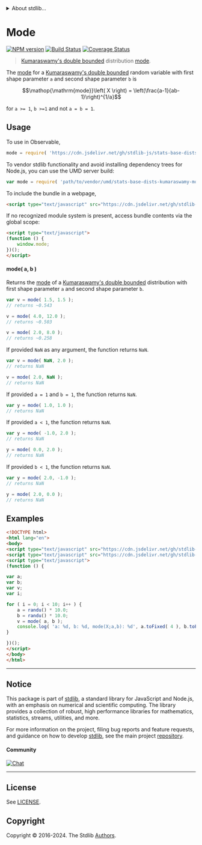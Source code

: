 <!--

@license Apache-2.0

Copyright (c) 2018 The Stdlib Authors.

Licensed under the Apache License, Version 2.0 (the "License");
you may not use this file except in compliance with the License.
You may obtain a copy of the License at

   http://www.apache.org/licenses/LICENSE-2.0

Unless required by applicable law or agreed to in writing, software
distributed under the License is distributed on an "AS IS" BASIS,
WITHOUT WARRANTIES OR CONDITIONS OF ANY KIND, either express or implied.
See the License for the specific language governing permissions and
limitations under the License.

-->


<details>
  <summary>
    About stdlib...
  </summary>
  <p>We believe in a future in which the web is a preferred environment for numerical computation. To help realize this future, we've built stdlib. stdlib is a standard library, with an emphasis on numerical and scientific computation, written in JavaScript (and C) for execution in browsers and in Node.js.</p>
  <p>The library is fully decomposable, being architected in such a way that you can swap out and mix and match APIs and functionality to cater to your exact preferences and use cases.</p>
  <p>When you use stdlib, you can be absolutely certain that you are using the most thorough, rigorous, well-written, studied, documented, tested, measured, and high-quality code out there.</p>
  <p>To join us in bringing numerical computing to the web, get started by checking us out on <a href="https://github.com/stdlib-js/stdlib">GitHub</a>, and please consider <a href="https://opencollective.com/stdlib">financially supporting stdlib</a>. We greatly appreciate your continued support!</p>
</details>

# Mode

[![NPM version][npm-image]][npm-url] [![Build Status][test-image]][test-url] [![Coverage Status][coverage-image]][coverage-url] <!-- [![dependencies][dependencies-image]][dependencies-url] -->

> [Kumaraswamy's double bounded][kumaraswamy-distribution] distribution [mode][mode].

<!-- Section to include introductory text. Make sure to keep an empty line after the intro `section` element and another before the `/section` close. -->

<section class="intro">

The [mode][mode] for a [Kumaraswamy's double bounded][kumaraswamy-distribution] random variable with first shape parameter `a` and second shape parameter `b` is

<!-- <equation class="equation" label="eq:kumaraswamy_mode" align="center" raw="\operatorname{mode}\left( X \right) = \left(\frac{a-1}{ab-1}\right)^{1/a}" alt="Mode for a Kumaraswamy's double bounded distribution."> -->

```math
\mathop{\mathrm{mode}}\left( X \right) = \left(\frac{a-1}{ab-1}\right)^{1/a}
```

<!-- <div class="equation" align="center" data-raw-text="\operatorname{mode}\left( X \right) = \left(\frac{a-1}{ab-1}\right)^{1/a}" data-equation="eq:kumaraswamy_mode">
    <img src="https://cdn.jsdelivr.net/gh/stdlib-js/stdlib@51534079fef45e990850102147e8945fb023d1d0/lib/node_modules/@stdlib/stats/base/dists/kumaraswamy/mode/docs/img/equation_kumaraswamy_mode.svg" alt="Mode for a Kumaraswamy's double bounded distribution.">
    <br>
</div> -->

<!-- </equation> -->

for `a >= 1`, `b >=1` and not `a = b = 1`.

</section>

<!-- /.intro -->

<!-- Package usage documentation. -->



<section class="usage">

## Usage

To use in Observable,

```javascript
mode = require( 'https://cdn.jsdelivr.net/gh/stdlib-js/stats-base-dists-kumaraswamy-mode@v0.2.0-umd/browser.js' )
```

To vendor stdlib functionality and avoid installing dependency trees for Node.js, you can use the UMD server build:

```javascript
var mode = require( 'path/to/vendor/umd/stats-base-dists-kumaraswamy-mode/index.js' )
```

To include the bundle in a webpage,

```html
<script type="text/javascript" src="https://cdn.jsdelivr.net/gh/stdlib-js/stats-base-dists-kumaraswamy-mode@v0.2.0-umd/browser.js"></script>
```

If no recognized module system is present, access bundle contents via the global scope:

```html
<script type="text/javascript">
(function () {
    window.mode;
})();
</script>
```

#### mode( a, b )

Returns the [mode][mode] of a [Kumaraswamy's double bounded][kumaraswamy-distribution] distribution with first shape parameter `a` and second shape parameter `b`.

```javascript
var v = mode( 1.5, 1.5 );
// returns ~0.543

v = mode( 4.0, 12.0 );
// returns ~0.503

v = mode( 2.0, 8.0 );
// returns ~0.258
```

If provided `NaN` as any argument, the function returns `NaN`.

```javascript
var v = mode( NaN, 2.0 );
// returns NaN

v = mode( 2.0, NaN );
// returns NaN
```

If provided `a = 1` and `b = 1`, the function returns `NaN`.

```javascript
var y = mode( 1.0, 1.0 );
// returns NaN
```

If provided `a < 1`, the function returns `NaN`.

```javascript
var y = mode( -1.0, 2.0 );
// returns NaN

y = mode( 0.0, 2.0 );
// returns NaN
```

If provided `b < 1`, the function returns `NaN`.

```javascript
var y = mode( 2.0, -1.0 );
// returns NaN

y = mode( 2.0, 0.0 );
// returns NaN
```

</section>

<!-- /.usage -->

<!-- Package usage notes. Make sure to keep an empty line after the `section` element and another before the `/section` close. -->

<section class="notes">

</section>

<!-- /.notes -->

<!-- Package usage examples. -->

<section class="examples">

## Examples

<!-- eslint no-undef: "error" -->

```html
<!DOCTYPE html>
<html lang="en">
<body>
<script type="text/javascript" src="https://cdn.jsdelivr.net/gh/stdlib-js/random-base-randu@umd/browser.js"></script>
<script type="text/javascript" src="https://cdn.jsdelivr.net/gh/stdlib-js/stats-base-dists-kumaraswamy-mode@v0.2.0-umd/browser.js"></script>
<script type="text/javascript">
(function () {

var a;
var b;
var v;
var i;

for ( i = 0; i < 10; i++ ) {
    a = randu() * 10.0;
    b = randu() * 10.0;
    v = mode( a, b );
    console.log( 'a: %d, b: %d, mode(X;a,b): %d', a.toFixed( 4 ), b.toFixed( 4 ), v.toFixed( 4 ) );
}

})();
</script>
</body>
</html>
```

</section>

<!-- /.examples -->

<!-- Section to include cited references. If references are included, add a horizontal rule *before* the section. Make sure to keep an empty line after the `section` element and another before the `/section` close. -->

<section class="references">

</section>

<!-- /.references -->

<!-- Section for related `stdlib` packages. Do not manually edit this section, as it is automatically populated. -->

<section class="related">

</section>

<!-- /.related -->

<!-- Section for all links. Make sure to keep an empty line after the `section` element and another before the `/section` close. -->


<section class="main-repo" >

* * *

## Notice

This package is part of [stdlib][stdlib], a standard library for JavaScript and Node.js, with an emphasis on numerical and scientific computing. The library provides a collection of robust, high performance libraries for mathematics, statistics, streams, utilities, and more.

For more information on the project, filing bug reports and feature requests, and guidance on how to develop [stdlib][stdlib], see the main project [repository][stdlib].

#### Community

[![Chat][chat-image]][chat-url]

---

## License

See [LICENSE][stdlib-license].


## Copyright

Copyright &copy; 2016-2024. The Stdlib [Authors][stdlib-authors].

</section>

<!-- /.stdlib -->

<!-- Section for all links. Make sure to keep an empty line after the `section` element and another before the `/section` close. -->

<section class="links">

[npm-image]: http://img.shields.io/npm/v/@stdlib/stats-base-dists-kumaraswamy-mode.svg
[npm-url]: https://npmjs.org/package/@stdlib/stats-base-dists-kumaraswamy-mode

[test-image]: https://github.com/stdlib-js/stats-base-dists-kumaraswamy-mode/actions/workflows/test.yml/badge.svg?branch=v0.2.0
[test-url]: https://github.com/stdlib-js/stats-base-dists-kumaraswamy-mode/actions/workflows/test.yml?query=branch:v0.2.0

[coverage-image]: https://img.shields.io/codecov/c/github/stdlib-js/stats-base-dists-kumaraswamy-mode/main.svg
[coverage-url]: https://codecov.io/github/stdlib-js/stats-base-dists-kumaraswamy-mode?branch=main

<!--

[dependencies-image]: https://img.shields.io/david/stdlib-js/stats-base-dists-kumaraswamy-mode.svg
[dependencies-url]: https://david-dm.org/stdlib-js/stats-base-dists-kumaraswamy-mode/main

-->

[chat-image]: https://img.shields.io/gitter/room/stdlib-js/stdlib.svg
[chat-url]: https://app.gitter.im/#/room/#stdlib-js_stdlib:gitter.im

[stdlib]: https://github.com/stdlib-js/stdlib

[stdlib-authors]: https://github.com/stdlib-js/stdlib/graphs/contributors

[umd]: https://github.com/umdjs/umd
[es-module]: https://developer.mozilla.org/en-US/docs/Web/JavaScript/Guide/Modules

[deno-url]: https://github.com/stdlib-js/stats-base-dists-kumaraswamy-mode/tree/deno
[deno-readme]: https://github.com/stdlib-js/stats-base-dists-kumaraswamy-mode/blob/deno/README.md
[umd-url]: https://github.com/stdlib-js/stats-base-dists-kumaraswamy-mode/tree/umd
[umd-readme]: https://github.com/stdlib-js/stats-base-dists-kumaraswamy-mode/blob/umd/README.md
[esm-url]: https://github.com/stdlib-js/stats-base-dists-kumaraswamy-mode/tree/esm
[esm-readme]: https://github.com/stdlib-js/stats-base-dists-kumaraswamy-mode/blob/esm/README.md
[branches-url]: https://github.com/stdlib-js/stats-base-dists-kumaraswamy-mode/blob/main/branches.md

[stdlib-license]: https://raw.githubusercontent.com/stdlib-js/stats-base-dists-kumaraswamy-mode/main/LICENSE

[kumaraswamy-distribution]: https://en.wikipedia.org/wiki/Kumaraswamy_distribution

[mode]: https://en.wikipedia.org/wiki/Mode_%28statistics%29

</section>

<!-- /.links -->
